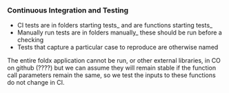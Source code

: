 ### Continuous Integration and Testing

- CI tests are in folders starting tests_ and are functions starting tests_
- Manually run tests are in folders manually_ these should be run before a checking
- Tests that capture a particular case to reproduce are otherwise named 

The entire foldx application cannot be run, or other external libraries, in CO on github (????) but we can assume they will remain stable if the function call parameters remain the same, so we test the inputs to these functions do not change in CI.